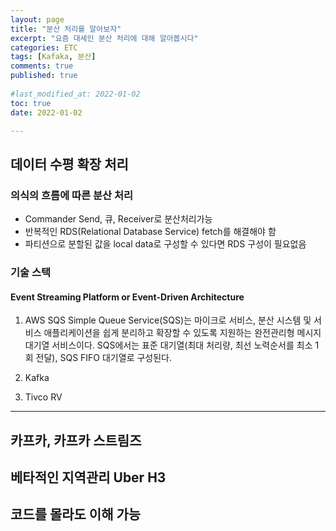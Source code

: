 ```yaml
---
layout: page
title: "분산 처리를 알아보자"
excerpt: "요즘 대세인 분산 처리에 대해 알아봅시다"
categories: ETC
tags: [Kafaka, 분산]
comments: true
published: true 
 
#last_modified_at: 2022-01-02
toc: true
date: 2022-01-02

---
```



## 데이터 수평 확장 처리

### 의식의 흐름에 따른 분산 처리 
+ Commander Send, 큐, Receiver로 분산처리가능
+ 반복적인 RDS(Relational Database Service) fetch를 해결해야 함
+ 파티션으로 분할된 값을 local data로 구성할 수 있다면 RDS 구성이 필요없음 

### 기술 스택 
#### Event Streaming Platform or Event-Driven Architecture 
1. AWS SQS
Simple Queue Service(SQS)는 마이크로 서비스, 분산 시스템 및 서비스 애플리케이션을 쉽게 분리하고 확장할 수 있도록 지원하는 완전관리형 메시지 대기열 서비스이다. 
SQS에서는 표준 대기열(최대 처리량, 최선 노력순서를 최소 1회 전달), SQS FIFO 대기열로 구성된다. 
1. Kafka



1. Tivco RV


---
## 카프카, 카프카 스트림즈
## 베타적인 지역관리 Uber H3
## 코드를 몰라도 이해 가능 

